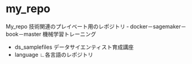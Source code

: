 # my_repo
My_repo
技術関連のプレイベート用のレポジトリ
‐ docker－sagemaker－book－master 機械学習トレーニング
- ds_samplefiles データサイエンティスト育成講座
- language
 ∟各言語のレポジトリ
